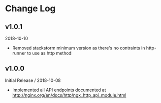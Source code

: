 # Change Log

## v1.0.1

2018-10-10
 * Removed stackstorm minimum version as there's no contraints in http-runner to use as http method
 
## v1.0.0

Initial Release / 2018-10-08
 * Implemented all API endpoints documented at http://nginx.org/en/docs/http/ngx_http_api_module.html 
